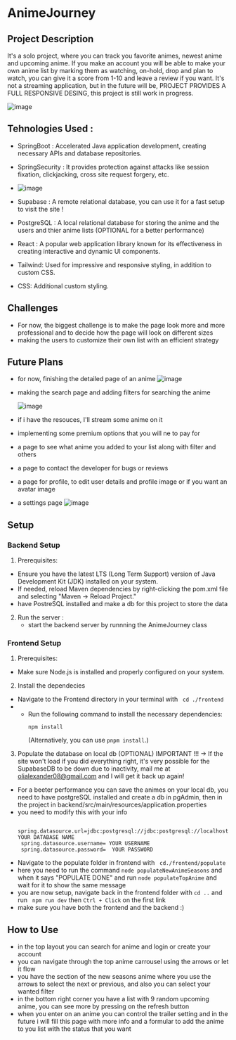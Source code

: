 # AnimeJourney
## Project Description
 It's a solo project, where you can track you favorite animes, newest anime and upcoming anime. If you make an account you will be able to make your own anime list by marking them as watching, on-hold, drop and plan to watch, you can give it a score from 1-10 and leave a review if you want. It's not a streaming application, but in the future will be, PROJECT PROVIDES A FULL RESPONSIVE DESING, this project is still work in progress.
 

![image](https://github.com/IacobOliver/AnimeJourney/assets/119490133/e998cbf0-0bf3-4fd0-a625-5d70c8d25df0)


 ## Tehnologies Used : 
 
 - SpringBoot : Accelerated Java application development, creating necessary APIs and database repositories.
 - SpringSecurity : It provides protection against attacks like session fixation, clickjacking, cross site request forgery, etc.
 - ![image](https://github.com/IacobOliver/AnimeJourney/assets/119490133/d27542bf-575c-4300-8aac-0d89534335e5)

 - Supabase : A remote relational database, you can use it for a fast setup to visit the site !
 - PostgreSQL : A local relational database for storing the anime and the users and thier anime lists (OPTIONAL for a better performance)
 - React :  A popular web application library known for its effectiveness in creating interactive and dynamic UI components.
 - Tailwind: Used for impressive and responsive styling, in addition to custom CSS.
 - CSS: Additional custom styling.

## Challenges

- For now, the biggest challenge is to make the page look more and more professional and to decide how the page will look on different sizes
- making the users to customize their own list with an efficient strategy

## Future Plans

- for now, finishing the detailed page of an anime
 ![image](https://github.com/IacobOliver/AnimeJourney/assets/119490133/2354d096-831d-47f3-8641-d65b19f19b35)



- making the search page and adding filters for searching the anime

  ![image](https://github.com/IacobOliver/AnimeJourney/assets/119490133/7474b41a-4c02-4265-87e5-bdb3d93afb25)

  
- if i have the resouces, I'll stream some anime on it
- implementing some premium options that you will ne to pay for
- a page to see what anime you added to your list along with filter and others
- a page to contact the developer for bugs or reviews
- a page for profile, to edit user details and profile image or if you want an avatar image
- a settings page
  ![image](https://github.com/IacobOliver/AnimeJourney/assets/119490133/9137570b-582c-48e4-9d6f-a7d9a8322937)


## Setup 

 ### Backend Setup

1. Prerequisites:
 - Ensure you have the latest LTS (Long Term Support) version of Java Development Kit (JDK) installed on your system.
 - If needed, reload Maven dependencies by right-clicking the pom.xml file and selecting "Maven -> Reload Project."
 - have PostreSQL installed and make a db for this project to store the data

2. Run the server :
   - start the backend server by runnning the AnimeJourney class
  

### Frontend Setup

1. Prerequisites:
- Make sure Node.js is installed and properly configured on your system.

2. Install the dependecies
- Navigate to the Frontend directory in your terminal with ``` cd ./frontend```
- - Run the following command to install the necessary dependencies:
      ```
      npm install
      ```
      (Alternatively, you can use `pnpm install`.)
    
3. Populate the database on local db (OPTIONAL)
IMPORTANT !!! -> If the site won't load if you did everything right, it's very possible for the SupabaseDB to be down due to inactivity, mail me at olialexander08@gmail.com and I will get it back up again!
- For a beeter performance you can save the animes on your local db, you need to have postgreSQL installed and create a db in pgAdmin, then in the project in backend/src/main/resources/application.properties
- you need to modify this with your info
   ```
     spring.datasource.url=jdbc:postgresql://jdbc:postgresql://localhost:5432/  YOUR DATABASE NAME
    spring.datasource.username= YOUR USERNAME
    spring.datasource.password=  YOUR PASSWORD
   ```
- Navigate to the populate folder in frontend with ``` cd./frontend/populate```
- here you need to run the command ```node populateNewAnimeSeasons``` and when it says "POPULATE DONE" and  run ```node populateTopAnime``` and wait for it to show the same message
- you are now setup, navigate back in the frontend folder with ```cd ..``` and run ``` npm run dev``` then ```Ctrl + Click``` on the first link
- make sure you have both the frontend and the backend :)

## How to Use 

- in the top layout you can search for anime and login or create your account
- you can navigate through the top anime carrousel using the arrows or let it flow
- you have the section of the new seasons anime where you use the arrows to select the next or previous, and also you can select your wanted filter
- in the bottom right corner you have a list with 9 random upcoming anime, you can see more by pressing on the refresh button
- when you enter on an anime you can control the trailer setting and in the future i will fill this page with more info and a formular to add the anime to you list with the status that you want
  
